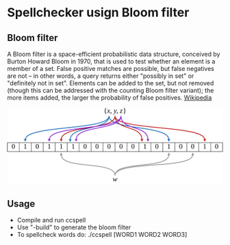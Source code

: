 # Spellchecker usign Bloom filter

## Bloom filter
A Bloom filter is a space-efficient probabilistic data structure, conceived by Burton Howard Bloom in 1970, that is used to test whether an element is a member of a set. False positive matches are possible, but false negatives are not – in other words, a query returns either "possibly in set" or "definitely not in set". Elements can be added to the set, but not removed (though this can be addressed with the counting Bloom filter variant); the more items added, the larger the probability of false positives.
[Wikipedia](https://en.wikipedia.org/wiki/Bloom_filter)

![Bloom filter](Bloom_filter.svg)

## Usage
* Compile and run ccspell
* Use "-build" to generate the bloom filter
* To spellcheck words do: ./ccspell [WORD1 WORD2 WORD3]


